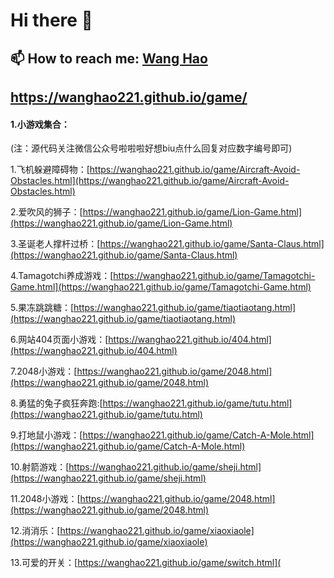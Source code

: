 # Hi there 👋
## 📫  How to reach me: <a href="https://blog.csdn.net/qq_44273429/">Wang Hao</a>
## <a href="https://wanghao221.github.io/game/">https://wanghao221.github.io/game/</a>

#### 1.小游戏集合：

(注：源代码关注微信公众号啦啦啦好想biu点什么回复对应数字编号即可)

1.飞机躲避障碍物：[https://wanghao221.github.io/game/Aircraft-Avoid-Obstacles.html](https://wanghao221.github.io/game/Aircraft-Avoid-Obstacles.html)


2.爱吹风的狮子：[https://wanghao221.github.io/game/Lion-Game.html](https://wanghao221.github.io/game/Lion-Game.html)

3.圣诞老人撑杆过桥：[https://wanghao221.github.io/game/Santa-Claus.html](https://wanghao221.github.io/game/Santa-Claus.html)

4.Tamagotchi养成游戏：[https://wanghao221.github.io/game/Tamagotchi-Game.html](https://wanghao221.github.io/game/Tamagotchi-Game.html)

5.果冻跳跳糖：[https://wanghao221.github.io/game/tiaotiaotang.html](https://wanghao221.github.io/game/tiaotiaotang.html)

6.网站404页面小游戏：[https://wanghao221.github.io/404.html](https://wanghao221.github.io/404.html)

7.2048小游戏：[https://wanghao221.github.io/game/2048.html](https://wanghao221.github.io/game/2048.html)

8.勇猛的兔子疯狂奔跑:[https://wanghao221.github.io/game/tutu.html](https://wanghao221.github.io/game/tutu.html)

9.打地鼠小游戏：[https://wanghao221.github.io/game/Catch-A-Mole.html](https://wanghao221.github.io/game/Catch-A-Mole.html)

10.射箭游戏：[https://wanghao221.github.io/game/sheji.html](https://wanghao221.github.io/game/sheji.html)

11.2048小游戏：[https://wanghao221.github.io/game/2048.html](https://wanghao221.github.io/game/2048.html)

12.消消乐：[https://wanghao221.github.io/game/xiaoxiaole](https://wanghao221.github.io/game/xiaoxiaole)

13.可爱的开关：[https://wanghao221.github.io/game/switch.html](



<!--
**pai-daxing1/pai-daxing1** is a ✨ _special_ ✨ repository because its `README.md` (this file) appears on your GitHub profile.

Here are some ideas to get you started:

- 🔭 I’m currently working on ...
- 🌱 I’m currently learning ...
- 👯 I’m looking to collaborate on ...
- 🤔 I’m looking for help with ...
- 💬 Ask me about ...
- 📫 How to reach me: ...
- 😄 Pronouns: ...
- ⚡ Fun fact: ...
-->
